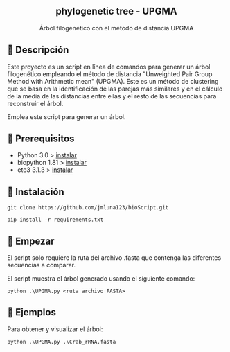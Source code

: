 <h2 align="center">phylogenetic tree - UPGMA</h2>

<p align="center">Árbol filogenético con el método de distancia UPGMA</p>

## 📍 Descripción

Este proyecto es un script en línea de comandos para generar un árbol filogenético empleando el método de distancia "Unweighted Pair Group Method with Arithmetic mean" (UPGMA). Este es un método de clustering que se basa en la identificación de las parejas más similares y en el cálculo de la media de las distancias entre ellas y el resto de las secuencias para reconstruir el árbol.

Emplea este script para generar un árbol.

## 📌 Prerequisitos

- Python 3.0 > [instalar](https://www.python.org/)
- biopython 1.81 > [instalar](https://biopython.org/wiki/Download)
- ete3 3.1.3 > [instalar](https://pypi.org/project/ete3/)

## 📌 Instalación

```
git clone https://github.com/jmluna123/bioScript.git

pip install -r requirements.txt
```

## 📌 Empezar

El script solo requiere la ruta del archivo .fasta que contenga las diferentes secuencias a comparar.

El script muestra el árbol generado usando el siguiente comando:

```
python .\UPGMA.py <ruta archivo FASTA>
```

## 📌 Ejemplos

Para obtener y visualizar el árbol:

```
python .\UPGMA.py .\Crab_rRNA.fasta
```
